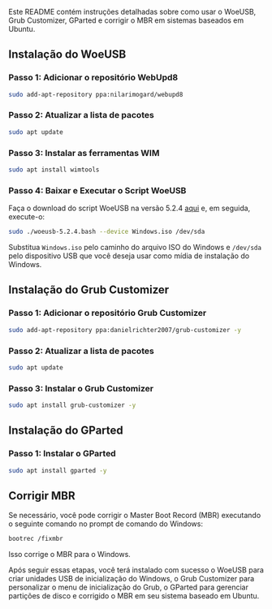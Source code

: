 Este README contém instruções detalhadas sobre como usar o WoeUSB, Grub Customizer, GParted e corrigir o MBR em sistemas baseados em Ubuntu.

## Instalação do WoeUSB

### Passo 1: Adicionar o repositório WebUpd8

```bash
sudo add-apt-repository ppa:nilarimogard/webupd8
```

### Passo 2: Atualizar a lista de pacotes

```bash
sudo apt update
```

### Passo 3: Instalar as ferramentas WIM

```bash
sudo apt install wimtools
```

### Passo 4: Baixar e Executar o Script WoeUSB

Faça o download do script WoeUSB na versão 5.2.4 [aqui](https://github.com/WoeUSB/WoeUSB/releases/download/v5.2.4/woeusb-5.2.4.bash) e, em seguida, execute-o:

```bash
sudo ./woeusb-5.2.4.bash --device Windows.iso /dev/sda
```

Substitua `Windows.iso` pelo caminho do arquivo ISO do Windows e `/dev/sda` pelo dispositivo USB que você deseja usar como mídia de instalação do Windows.

## Instalação do Grub Customizer

### Passo 1: Adicionar o repositório Grub Customizer

```bash
sudo add-apt-repository ppa:danielrichter2007/grub-customizer -y
```

### Passo 2: Atualizar a lista de pacotes

```bash
sudo apt update
```

### Passo 3: Instalar o Grub Customizer

```bash
sudo apt install grub-customizer -y
```

## Instalação do GParted

### Passo 1: Instalar o GParted

```bash
sudo apt install gparted -y
```

## Corrigir MBR

Se necessário, você pode corrigir o Master Boot Record (MBR) executando o seguinte comando no prompt de comando do Windows:

```bash
bootrec /fixmbr
```

Isso corrige o MBR para o Windows.

Após seguir essas etapas, você terá instalado com sucesso o WoeUSB para criar unidades USB de inicialização do Windows, o Grub Customizer para personalizar o menu de inicialização do Grub, o GParted para gerenciar partições de disco e corrigido o MBR em seu sistema baseado em Ubuntu.